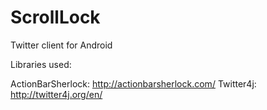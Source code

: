 ScrollLock
==========

Twitter client for Android


Libraries used: 

ActionBarSherlock: http://actionbarsherlock.com/
Twitter4j: http://twitter4j.org/en/
